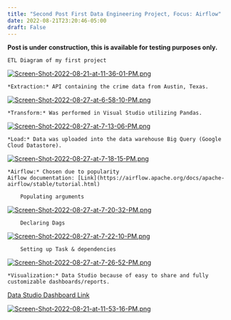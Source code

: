 ```yaml
---
title: "Second Post First Data Engineering Project, Focus: Airflow"
date: 2022-08-21T23:20:46-05:00
draft: False
---
```

**Post is under construction, this is available for testing purposes only.**

    ETL Diagram of my first project

[![Screen-Shot-2022-08-21-at-11-36-01-PM.png](https://i.postimg.cc/x846jz3w/Screen-Shot-2022-08-21-at-11-36-01-PM.png)](https://postimg.cc/T5nVChS0)

    *Extraction:* API containing the crime data from Austin, Texas.

[![Screen-Shot-2022-08-27-at-6-58-10-PM.png](https://i.postimg.cc/rwWGK2Kp/Screen-Shot-2022-08-27-at-6-58-10-PM.png)](https://postimg.cc/YvrLsVNc)

    *Transform:* Was performed in Visual Studio utilizing Pandas.

[![Screen-Shot-2022-08-27-at-7-13-06-PM.png](https://i.postimg.cc/jdBBJf44/Screen-Shot-2022-08-27-at-7-13-06-PM.png)](https://postimg.cc/bsHm7sMZ)

    *Load:* Data was uploaded into the data warehouse Big Query (Google Cloud Datastore).

[![Screen-Shot-2022-08-27-at-7-18-15-PM.png](https://i.postimg.cc/rmWN3drM/Screen-Shot-2022-08-27-at-7-18-15-PM.png)](https://postimg.cc/gXzh62sT)

    *Airflow:* Chosen due to popularity
    Aiflow documentation: [Link](https://airflow.apache.org/docs/apache-airflow/stable/tutorial.html)

        Populating arguments

[![Screen-Shot-2022-08-27-at-7-20-32-PM.png](https://i.postimg.cc/MKhKKvch/Screen-Shot-2022-08-27-at-7-20-32-PM.png)](https://postimg.cc/JG5Wp75q)

        Declaring Dags

[![Screen-Shot-2022-08-27-at-7-22-10-PM.png](https://i.postimg.cc/NFXG1cSN/Screen-Shot-2022-08-27-at-7-22-10-PM.png)](https://postimg.cc/H8pCgfp5)

        Setting up Task & dependencies

[![Screen-Shot-2022-08-27-at-7-26-52-PM.png](https://i.postimg.cc/zG8WXtRm/Screen-Shot-2022-08-27-at-7-26-52-PM.png)](https://postimg.cc/RNpqgTRG)


    *Visualization:* Data Studio because of easy to share and fully customizable dashboards/reports.

[Data Studio Dashboard Link](https://datastudio.google.com/reporting/945a2d3e-37be-4a21-be3e-91a9c1c1e7c6/page/YjD0C)

[![Screen-Shot-2022-08-21-at-11-53-16-PM.png](https://i.postimg.cc/Twwm2YYm/Screen-Shot-2022-08-21-at-11-53-16-PM.png)](https://postimg.cc/f3GkBsdT)

